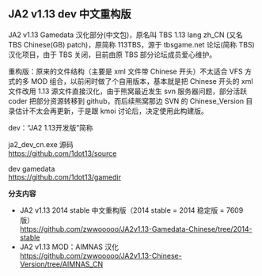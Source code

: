 ## JA2 v1.13 dev 中文重构版

JA2 v1.13 Gamedata 汉化部分(中文包)，原名叫 TBS 1.13 lang zh_CN (又名 TBS Chinese(GB) patch)，原简称 113TBS，源于 tbsgame.net 论坛(简称 TBS)汉化项目，由于 TBS 关闭，目前由原 TBS 部分论坛成员爱心维护。

重构版：原来的文件结构（主要是 xml 文件带 Chinese 开头）不太适合 VFS 方式的多 MOD 组合，以前闲时做了个自用版本，基本就是把 Chinese 开头的 xml 文件改用 1.13 源文件直接汉化，由于熊窝最近发生 svn 服务器问题，部分活跃 coder 把部分资源转移到 github，而后续熊窝那边 SVN 的 Chinese_Version 目录估计不太会再更新，于是跟 kmoi 讨论后，决定使用此构建版。

dev：“JA2 1.13开发版”简称

ja2_dev_cn.exe 源码  
https://github.com/1dot13/source

dev gamedata  
https://github.com/1dot13/gamedir

**分支内容**

* JA2 v1.13 2014 stable 中文重构版（2014 stable = 2014 稳定版 = 7609 版）  
  https://github.com/zwwooooo/JA2v1.13-Gamedata-Chinese/tree/2014-stable
* JA2 v1.13 MOD：AIMNAS 汉化  
  https://github.com/zwwooooo/JA2v1.13-Chinese-Version/tree/AIMNAS_CN
